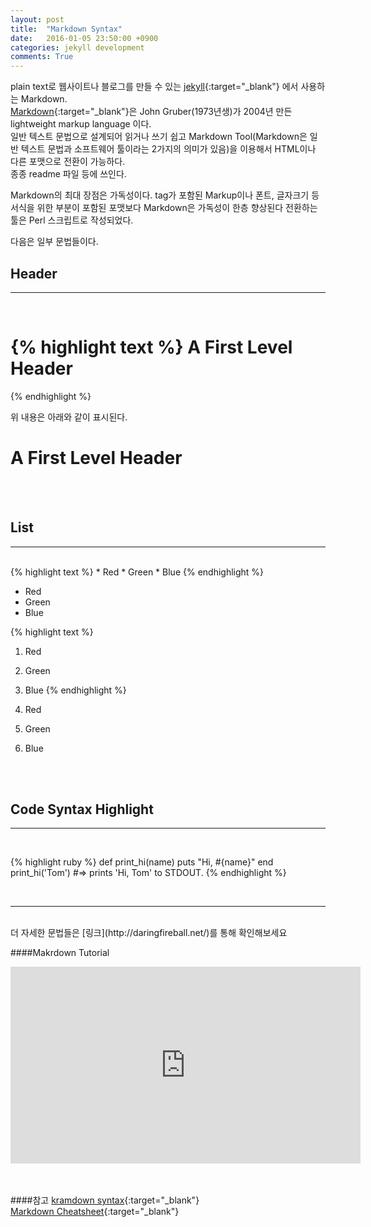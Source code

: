```yaml
---
layout: post
title:  "Markdown Syntax"
date:   2016-01-05 23:50:00 +0900
categories: jekyll development
comments: True
---
```


plain text로 웹사이트나 블로그를 만들 수 있는 [jekyll](http://jekyllrb.com){:target="_blank"} 에서 사용하는 Markdown.   
[Markdown](https://en.wikipedia.org/wiki/Markdown){:target="_blank"}은 John Gruber(1973년생)가 2004년 만든 lightweight markup language 이다.   
일반 텍스트 문법으로 설계되어 읽거나 쓰기 쉽고 Markdown Tool(Markdown은 일반 텍스트 문법과 소프트웨어 툴이라는 2가지의 의미가 있음)을 이용해서 HTML이나 다른 포맷으로 전환이 가능하다.      
종종 readme 파일 등에 쓰인다.  

Markdown의 최대 장점은 가독성이다. tag가 포함된 Markup이나 폰트, 글자크기 등 서식을 위한 부분이 포함된 포맷보다 Markdown은 가독성이 한층 향상된다
전환하는 툴은 Perl 스크립트로 작성되었다.   


다음은 일부 문법들이다.

Header
----
---
<br/>

{% highlight text %}
A First Level Header
====================
{% endhighlight %}

위 내용은 아래와 같이 표시된다.

A First Level Header
====================

<br/>
<br/>

List
----
---
<br/>
{% highlight text %}
*   Red
*   Green
*   Blue
{% endhighlight %}

*   Red
*   Green
*   Blue

{% highlight text %}
1.   Red
2.   Green
3.   Blue
{% endhighlight %}

1.   Red
2.   Green
3.   Blue

<br/>
<br/>

Code Syntax Highlight
----
---
<br/>

{% highlight ruby %}
def print_hi(name)
  puts "Hi, #{name}"
end
print_hi('Tom')
#=> prints 'Hi, Tom' to STDOUT.
{% endhighlight %}

<br/>

---
<br/>
더 자세한 문법들은 [링크](http://daringfireball.net/)를 통해 확인해보세요

<br/>

####Makrdown Tutorial
<iframe width="560" height="315" src="https://www.youtube.com/embed/6A5EpqqDOdk" frameborder="0" allowfullscreen></iframe>

<br/>
<br/>
<br/>

####참고
[kramdown syntax](http://kramdown.gettalong.org/syntax.html){:target="_blank"}   
[Markdown Cheatsheet](https://github.com/adam-p/markdown-here/wiki/Markdown-Cheatsheet#lines){:target="_blank"}